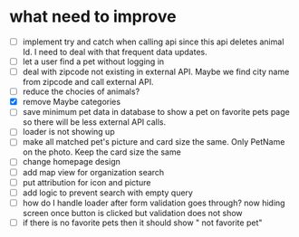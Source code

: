 # what need to improve
- [ ] implement try and catch when calling api since this api deletes animal Id. I need to deal with that frequent data updates.
- [ ] let a user find a pet without logging in
- [ ] deal with zipcode not existing in external API. Maybe we find city name from zipcode and call external API.
- [ ] reduce the chocies of animals?
- [x] remove Maybe categories
- [ ] save minimum pet data in database to show a pet on favorite pets page so there will be less external API calls.
- [ ] loader is not showing up
- [ ] make all matched pet's picture and card size the same. Only PetName on the photo. Keep the card size the same
- [ ] change homepage design
- [ ] add map view for organization search
- [ ] put attribution for icon and picture
- [ ] add logic to prevent search with empty query
- [ ] how do I handle loader after form validation goes through? now hiding screen once button is clicked but validation does not show
- [ ] if there is no favorite pets then it should show " not favorite pet"
